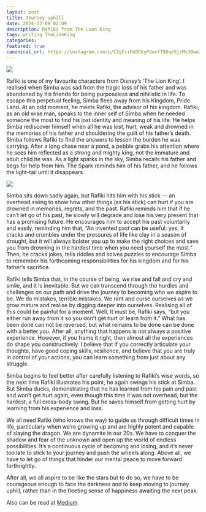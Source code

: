 ```yaml
---
layout: post
title: Journey uphill
date: 2024-12-09 02:09
description: Rafiki from The Lion King
tags: writing TheLionKing
categories:
featured: true
canonical_url: https://instagram.com/p/CIgCciDnDEkyPVexfT9Oqe5jzMv30wo256mnbo0/
---
```


![](https://miro.medium.com/v2/resize:fit:720/format:webp/0*WaiADQdep0uKneTU.jpeg)

Rafiki is one of my favourite characters from Disney’s ‘The Lion King’. I realised when Simba was sad from the tragic loss of his father and was abandoned by his friends for being purposeless and nihilistic in life. To escape this perpetual feeling, Simba flees away from his Kingdom, Pride Land. At an odd moment, he meets Rafiki, the advisor of his kingdom. Rafiki, as an old wise man, speaks to the inner self of Simba when he needed someone the most to find his lost identity and meaning of his life. He helps Simba rediscover himself when all he was lost, hurt, weak and drowned in the memories of his father and shouldering the guilt of his father’s death.
Simba follows Rafiki to find the answers to lessen the burden he was carrying. After a long chase near a pond, a pebble grabs his attention where he sees him reflected as a strong and mighty king, not the immature and adult child he was. As a light sparks in the sky, Simba recalls his father and begs for help from him. The Spark reminds him of his father, and he follows the light-tail until it disappears.

![](https://miro.medium.com/v2/resize:fit:624/format:webp/0*F4SwISXfPwTs16k6.jpg)

Simba sits down sadly again, but Rafiki hits him with his stick — an overhead swing to show how other things (as his stick) can hurt if you are drowned in memories, regrets, and the past. Rafiki reminds him that if he can’t let go of his past, he slowly will degrade and lose his very present that has a promising future. He encourages him to accept his past voluntarily and easily, reminding him that, “An invented past can be useful; yes, It cracks and crumbles under the pressures of life like clay in a season of drought, but it will always bolster you up to make the right choices and save you from drowning in the hardest time when you need yourself the most.” Then, he cracks jokes, tells riddles and solves puzzles to encourage Simba to remember his forthcoming responsibilities for his kingdom and for his father’s sacrifice.

Rafiki tells Simba that, in the course of being, we rise and fall and cry and smile, and it is inevitable. But we can transcend through the hurdles and challenges on our path and drive the journey to becoming who we aspire to be. We do mistakes, terrible mistakes. We rant and curse ourselves as we grow mature and realise by digging deeper into ourselves. Realising all of this could be painful for a moment. Well, It must be, Rafiki says, “but you either run away from it so you don’t get hurt or learn from it.” What has been done can not be reversed, but what remains to be done can be done with a better you.
After all, anything that happens is not always a positive experience. However, if you frame it right, then almost all the experiences do shape you constructively. I believe that if you correctly articulate your thoughts, have good coping skills, resilience, and believe that you are truly in control of your actions, you can learn something from just about any struggle.

Simba begins to feel better after carefully listening to Rafiki’s wise words, so the next time Rafiki illustrates his point, he again swings his stick at Simba. But Simba ducks, demonstrating that he has learned from his pain and past and won’t get hurt again, even though this time it was not overhead, but the hardest, a full cross-body swing. But he saves himself from getting hurt by learning from his experience and loss.

We all need Rafiki (who knows the way) to guide us through difficult times in life, particularly when we’re growing up and are highly potent and capable of slaying the dragon. We are dynamite in our 20s. We have to conquer the shadow and fear of the unknown and open up the world of endless possibilities. It’s a continuous cycle of becoming and losing, and it’s never too late to stick to your journey and push the wheels along. Above all, we have to let go of things that hinder our mental peace to move forward forthrightly.

After all, we all aspire to be like the stars but to do so, we have to be courageous enough to face the darkness and to keep moving to journey uphill, rather than in the fleeting sense of happiness awaiting the next peak.

Also can be read at [Medium](https://mishrakishan.medium.com/journey-uphill-5ffe75580945).